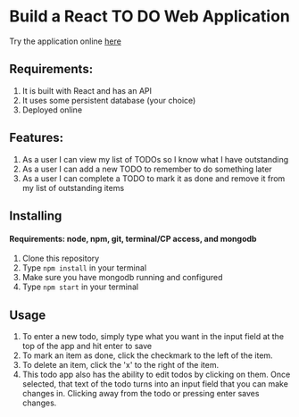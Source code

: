 # __Build a React TO DO Web Application__

Try the application online [here](https://mao-react-todo.herokuapp.com/)

## Requirements:
1. It is built with React and has an API
2. It uses some persistent database (your choice)
3. Deployed online

## Features:
1. As a user I can view my list of TODOs so I know what I have outstanding
2. As a user I can add a new TODO to remember to do something later
3. As a user I can complete a TODO to mark it as done and remove it from my list of outstanding items

## Installing
#### Requirements: node, npm, git, terminal/CP access, and mongodb
1. Clone this repository
1. Type `npm install` in your terminal
1. Make sure you have mongodb running and configured
1. Type `npm start` in your terminal

## Usage
1. To enter a new todo, simply type what you want in the input field at the top of the app and hit enter to save
1. To mark an item as done, click the checkmark to the left of the item.
1. To delete an item, click the 'x' to the right of the item.
1. This todo app also has the ability to edit todos by clicking on them. Once selected, that text of the todo turns into an input field that you can make changes in. Clicking away from the todo or pressing enter saves changes.
